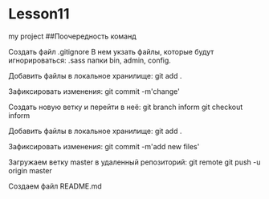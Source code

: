 # Lesson11
my project
##Поочередность команд

Создать файл .gitignore 
В нем укзать файлы, которые будут игнорироваться:
.sass
папки bin, admin, config.

Добавить файлы в локальное хранилище:
git add .

Зафиксировать изменения:
git commit -m'change'

Создать новую ветку и перейти в неё:
git branch inform
git checkout inform

Добавить файлы в локальное хранилище:
git add .

Зафиксировать изменения:
git commit -m'add new files'

Загружаем ветку master в удаленный репозиторий:
git remote
git push -u origin master

Создаем файл README.md







